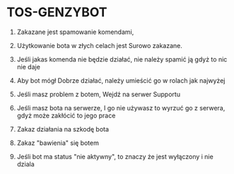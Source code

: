 # TOS-GENZYBOT

1. Zakazane jest spamowanie komendami,

2. Użytkowanie bota w złych celach jest Surowo zakazane.

3. Jeśli jakas komenda nie będzie działać, nie należy spamić ją gdyż to nic nie daje

4. Aby bot mógł Dobrze działać, należy umieścić go w rolach jak najwyżej

5. Jeśli masz problem z botem, Wejdź na serwer Supportu

6. Jeśli masz bota na serwerze, I go nie używasz to wyrzuć go z serwera, gdyż może  zakłócić to jego prace 

7.  Zakaz działania na szkodę bota

8.  Zakaz "bawienia" się botem

9.  Jeśli bot ma status "nie aktywny", to znaczy że jest wyłączony i nie dziala
